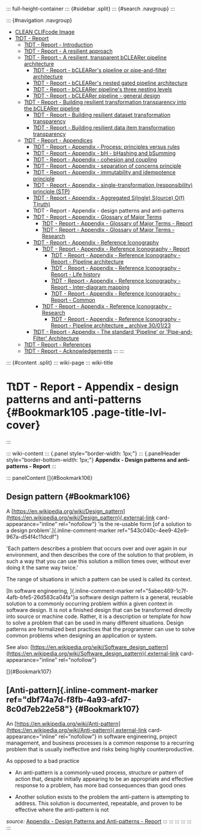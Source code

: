 ::: full-height-container
::: {#sidebar .split}
::: {#search .navgroup}
:::

::: {#navigation .navgroup}
-   [CLEAN CLIFcode Image](page5501091875.md)
-   [TtDT - Report](page5766283265.md)
    -   [TtDT - Report - Introduction](page5765071213.md)
    -   [TtDT - Report - A resilient approach](page5769560149.md)
    -   [TtDT - Report - A resilient, transparent bCLEARer pipeline
        architecture](page5766316210.md)
        -   [TtDT - Report - bCLEARer\'s pipeline or pipe-and-filter
            architecture](page5773230168.md)
        -   [TtDT - Report - bCLEARer\'s nested gated pipeline
            architecture](page5773656071.md)
        -   [TtDT - Report - bCLEARer pipeline\'s three nesting
            levels](page5766545422.md)
        -   [TtDT - Report - bCLEARer pipeline - general
            design](page5775163422.md)
    -   [TtDT - Report - Building resilient transformation transparency
        into the bCLEARer pipeline](page5769494532.md)
        -   [TtDT - Report - Building resilient dataset transformation
            transparency](page5765136857.md)
        -   [TtDT - Report - Building resilient data item transformation
            transparency](page5766316201.md)
    -   [TtDT - Report - Appendices](page5768675336.md)
        -   [TtDT - Report - Appendix - Process: principles versus
            rules](page5769003012.md)
        -   [TtDT - Report - Appendix - bH - bHashing and
            bSumming](page5768839184.md)
        -   [TtDT - Report - Appendix - cohesion and
            coupling](page5772804097.md)
        -   [TtDT - Report - Appendix - separation of concerns
            principle](page5772804106.md)
        -   [TtDT - Report - Appendix - immutability and idempotence
            principle](page5772869633.md)
        -   [TtDT - Report - Appendix - single-transformation
            (responsibility) principle (STP)](page5772804114.md)
        -   [TtDT - Report - Appendix - Aggregated S(ingle) S(ource)
            O(f) T(ruth)](page5773328385.md)
        -   TtDT - Report - Appendix - design patterns and anti-patterns
        -   [TtDT - Report - Appendix - Glossary of Major
            Terms](page5780340771.md)
            -   [TtDT - Report - Appendix - Glossary of Major Terms -
                Report](page5793284135.md)
            -   [TtDT - Report - Appendix - Glossary of Major Terms -
                Research](page5793218610.md)
        -   [TtDT - Report - Appendix - Reference
            Iconography](page5784010894.md)
            -   [TtDT - Report - Appendix - Reference Iconography -
                Report](page5783355393.md)
                -   [TtDT - Report - Appendix - Reference Iconography -
                    Report - Pipeline architecture](page5797249025.md)
                -   [TtDT - Report - Appendix - Reference Iconography -
                    Report - Life history](page5796298761.md)
                -   [TtDT - Report - Appendix - Reference Iconography -
                    Report - Inter-diagram mapping](page5796299378.md)
                -   [TtDT - Report - Appendix - Reference Iconography -
                    Report - Common](page5796299991.md)
            -   [TtDT - Report - Appendix - Reference Iconography -
                Research](page5785092097.md)
                -   [TtDT - Report - Appendix - Reference Iconography -
                    Report - Pipeline architecture \_ archive
                    30/01/23](page5796331521.md)
        -   [TtDT - Report - Appendix - The standard \'Pipeline\' or
            \'Pipe-and-Filter\' Architecture](page5784338433.md)
    -   [TtDT - Report - References](page5766578192.md)
    -   [TtDT - Report - Acknowledgements](page5766545409.md)
:::
:::

::: {#content .split}
::: wiki-page
::: wiki-title
# TtDT - Report - Appendix - design patterns and anti-patterns {#Bookmark105 .page-title-lvl-cover}
:::

::: wiki-content
::: {.panel style="border-width: 1px;"}
::: {.panelHeader style="border-bottom-width: 1px;"}
**Appendix - Design patterns and anti-patterns - Report**
:::

::: panelContent
[]{#Bookmark106}

## Design pattern {#Bookmark106}

A
[https://en.wikipedia.org/wiki/Design_pattern](https://en.wikipedia.org/wiki/Design_pattern){.external-link
card-appearance="inline" rel="nofollow"} 'is the re-usable form [of a
solution to a design problem'.]{.inline-comment-marker
ref="543c040c-4ee9-42e9-967a-d54f4c11dcdf"}

\'Each pattern describes a problem that occurs over and over again in
our environment, and then describes the core of the solution to that
problem, in such a way that you can use this solution a million times
over, without ever doing it the same way twice.\'

The range of situations in which a pattern can be used is called its
context.

[In software engineering, ]{.inline-comment-marker
ref="5abec469-1c7f-4afb-bfe5-26d583ca04fa"}a software design pattern is
a general, reusable solution to a commonly occurring problem within a
given context in software design. It is not a finished design that can
be transformed directly into source or machine code. Rather, it is a
description or template for how to solve a problem that can be used in
many different situations. Design patterns are formalized best practices
that the programmer can use to solve common problems when designing an
application or system.

See also:
[https://en.wikipedia.org/wiki/Software_design_pattern](https://en.wikipedia.org/wiki/Software_design_pattern){.external-link
card-appearance="inline" rel="nofollow"}

[]{#Bookmark107}

## [Anti-pattern]{.inline-comment-marker ref="dbf74a7d-f8fb-4a93-afd7-8c0d7eb22e58"} {#Bookmark107}

An
[https://en.wikipedia.org/wiki/Anti-pattern](https://en.wikipedia.org/wiki/Anti-pattern){.external-link
card-appearance="inline" rel="nofollow"} in software engineering,
project management, and business processes is a common response to a
recurring problem that is usually ineffective and risks being highly
counterproductive.

As opposed to a bad practice

-   An anti-pattern is a commonly-used process, structure or pattern of
    action that, despite initially appearing to be an appropriate and
    effective response to a problem, has more bad consequences than good
    ones

-   Another solution exists to the problem the anti-pattern is
    attempting to address. This solution is documented, repeatable, and
    proven to be effective where the anti-pattern is not

*source:* [Appendix - Design Patterns and Anti-patterns -
Report](https://borocvi.atlassian.net/wiki/spaces/SB/pages/5775556643/Appendix+-+Design+patterns+and+anti-patterns+-+Report "https://borocvi.atlassian.net/wiki/spaces/SB/pages/5775556643/Appendix+-+Design+patterns+and+anti-patterns+-+Report")
:::
:::
:::
:::
:::
:::
